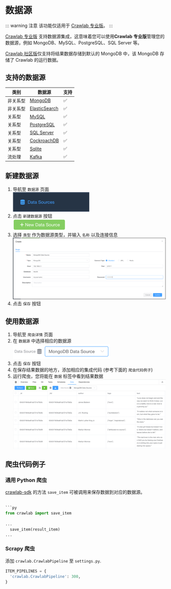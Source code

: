 # 数据源

::: warning 注意
该功能仅适用于 [Crawlab 专业版](../../pro)。
:::

[Crawlab 专业版](../../pro) 支持数据源集成，这意味着您可以使用**Crawlab 专业版**管理您的数据源，例如
MongoDB、MySQL、PostgreSQL、SQL Server 等。

[Crawlab 社区版](https://github.com/crawlab-team/crawlab)仅支持将结果数据存储到默认的 MongoDB 中，该 MongoDB 存储了
Crawlab 的运行数据。

## 支持的数据源

| 类别   | 数据源                                                                           | 支持                 |
|------|-------------------------------------------------------------------------------|--------------------|
| 非关系型 | [MongoDB](https://mongodb.com)                                                | :white_check_mark: |
| 非关系型 | [ElasticSearch](https://elastic.co)                                           | :white_check_mark: |
| 关系型  | [MySQL](https://mysql.com)                                                    | :white_check_mark: |
| 关系型  | [PostgreSQL](https://postgresql.org/)                                         | :white_check_mark: |
| 关系型  | [SQL Server](https://www.microsoft.com/en-us/sql-server/sql-server-downloads) | :white_check_mark: |
| 关系型  | [CockroachDB](https://www.cockroachlabs.com/)                                 | :white_check_mark: |
| 关系型  | [Sqlite](https://www.sqlite.org/index.html)                                   | :white_check_mark: |
| 流处理  | [Kafka](https://kafka.apache.org/)                                            | :white_check_mark: |

## 新建数据源

1. 导航至 `数据源` 页面 <br>![data-sources-menu](./img/data-sources-menu.png)
2. 点击 `新建数据源` 按钮 <br>![new-data-source-button](./img/new-data-source-button.png)
3. 选择 `类型` 作为数据源类型，并输入 `名称` 以及连接信息 <br>![mongo-form](./img/mongo-form.png)
4. 点击 `保存` 按钮 <br>

## 使用数据源

1. 导航至 `爬虫详情` 页面
2. 在 `数据源` 中选择相应的数据源 <br>![mongo-data-source](./img/mongo-data-source.png)
3. 点击 `保存` 按钮
4. 在保存结果数据的地方，添加相应的集成代码 (参考下面的 `爬虫代码例子`)
5. 运行爬虫，您将能在 `数据` 标签中看到结果数据 <br>![results](./img/results.png)

## 爬虫代码例子

### 通用 Python 爬虫

[crawlab-sdk](https://pypi.org/project/crawlab-sdk) 的方法 `save_item` 可被调用来保存数据到对应的数据源。

```python

```py
from crawlab import save_item

...
  save_item(result_item)
...
```

### Scrapy 爬虫

添加 `crawlab.CrawlabPipeline` 至 `settings.py`.

```python
ITEM_PIPELINES = {
  'crawlab.CrawlabPipeline': 300,
}
```